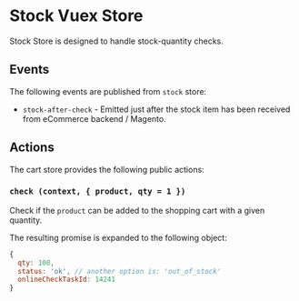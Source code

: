 # Stock Vuex Store

Stock Store is designed to handle stock-quantity checks.

## Events

The following events are published from `stock` store:

- `stock-after-check` - Emitted just after the stock item has been received from eCommerce backend / Magento.


## Actions

The cart store provides the following public actions:

### `check (context, { product, qty = 1 })`

Check if the `product` can be added to the shopping cart with a given quantity.

The resulting promise is expanded to the following object:

```js
{
  qty: 100,
  status: 'ok', // another option is: 'out_of_stock'
  onlineCheckTaskId: 14241
}
```
